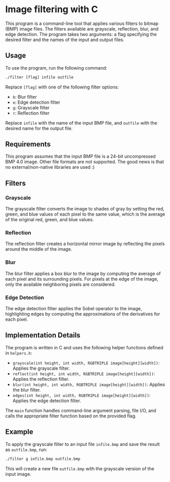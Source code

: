 # Image filtering with C
This program is a command-line tool that applies various filters to bitmap (BMP) image files. The filters available are grayscale, reflection, blur, and edge detection. The program takes two arguments: a flag specifying the desired filter and the names of the input and output files.

## Usage

To use the program, run the following command:
```txt
./filter [flag] infile outfile
```
Replace `[flag]` with one of the following filter options:

- `b`: Blur filter
- `e`: Edge detection filter
- `g`: Grayscale filter
- `r`: Reflection filter

Replace `infile` with the name of the input BMP file, and `outfile` with the desired name for the output file.

## Requirements

This program assumes that the input BMP file is a 24-bit uncompressed BMP 4.0 image. Other file formats are not supported. The good news is that no external/non-native libraries are used :)

## Filters

### Grayscale

The grayscale filter converts the image to shades of gray by setting the red, green, and blue values of each pixel to the same value, which is the average of the original red, green, and blue values.

### Reflection

The reflection filter creates a horizontal mirror image by reflecting the pixels around the middle of the image.

### Blur

The blur filter applies a box blur to the image by computing the average of each pixel and its surrounding pixels. For pixels at the edge of the image, only the available neighboring pixels are considered.

### Edge Detection

The edge detection filter applies the Sobel operator to the image, highlighting edges by computing the approximations of the derivatives for each pixel.

## Implementation Details

The program is written in C and uses the following helper functions defined in `helpers.h`:

- `grayscale(int height, int width, RGBTRIPLE image[height][width])`: Applies the grayscale filter.
- `reflect(int height, int width, RGBTRIPLE image[height][width])`: Applies the reflection filter.
- `blur(int height, int width, RGBTRIPLE image[height][width])`: Applies the blur filter.
- `edges(int height, int width, RGBTRIPLE image[height][width])`: Applies the edge detection filter.

The `main` function handles command-line argument parsing, file I/O, and calls the appropriate filter function based on the provided flag.

## Example

To apply the grayscale filter to an input file `infile.bmp` and save the result as `outfile.bmp`, run:
```txt
./filter g infile.bmp outfile.bmp
```
This will create a new file `outfile.bmp` with the grayscale version of the input image.
